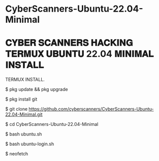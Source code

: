 # CyberScanners-Ubuntu-22.04-Minimal

# 𝐂𝐘𝐁𝐄𝐑 𝐒𝐂𝐀𝐍𝐍𝐄𝐑𝐒 𝐇𝐀𝐂𝐊𝐈𝐍𝐆 𝐓𝐄𝐑𝐌𝐔𝐗 𝐔𝐁𝐔𝐍𝐓𝐔 22.04 𝐌𝐈𝐍𝐈𝐌𝐀𝐋 𝐈𝐍𝐒𝐓𝐀𝐋𝐋 



TERMUX INSTALL.

$ pkg update && pkg upgrade

$ pkg install git

$ git clone https://github.com/cyberscanners/CyberScanners-Ubuntu-22.04-Minimal.git

$ cd CyberScanners-Ubuntu-22.04-Minimal

$ bash ubuntu.sh

$ bash ubuntu-login.sh

$ neofetch